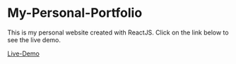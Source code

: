 # My-Personal-Portfolio
This is my personal website created with ReactJS. Click on the link below to see the live demo.

[Live-Demo](https://mulengangulale.netlify.app/)
